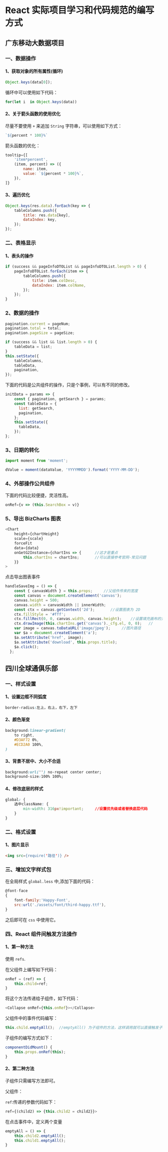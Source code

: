 # React 实际项目学习和代码规范的编写方式

## 广东移动大数据项目

### 一、数据操作

#### 1、获取对象的所有属性(循环)

```js
Object.keys(data[0]);
```

循环中可以使用如下代码：

```js
for(let i  in Object.keys(data))
```

#### 2、关于箭头函数的使用优化

尽量不要使用 `+` 来追加 `String` 字符串，可以使用如下方式：

```js
`${percent * 100}%`
```

箭头函数的优化： 

```js
tooltip={[
    'item*percent',
    (item, percent) => ({
        name: item,
        value: `${percent * 100}%`,
    }),
]}
```

#### 3、遍历优化

```js
Object.keys(res.data).forEach(key => {
    tableColumns.push({
        title: res.data[key],
        dataIndex: key,
    });
});
```

### 二、表格显示

#### 1、表头的操作

```js
if (success && pageInfoDTOList && pageInfoDTOList.length > 0) {
    pageInfoDTOList.forEach(item => {
        tableColumns.push({
            title: item.colDesc,
            dataIndex: item.colName,
        });
    });
}
```

### 2、数据的操作

```js
pagination.current = pageNum;
pagination.total = total;
pagination.pageSize = pageSize;

if (success && list && list.length > 0) {
    tableData = list;
}
this.setState({
    tableColumns,
    tableData,
    pagination,
});
```

下面的代码是公共组件的操作，只是个事例，可以有不同的修改。
```js   
initData = params => {
    const { pagination, getSearch } = params;
    const tableData = {
      list: getSearch,
      pagination,
    };
    this.setState({
      tableData,
    });
};
```

### 3、日期的转化

```js
import moment from 'moment';

dValue = moment(dataValue, 'YYYYMMDD').format('YYYY-MM-DD');
```

### 4、外部操作公共组件

下面的代码比较便捷，灵活性高。

```js
onRef={v => (this.SearchBox = v)}
```

### 5、导出 BizCharts 图表

```js
<Chart
    height={chartHeight}
    scale={scale}
    forceFit
    data={data}
    onGetG2Instance={chartIns => {      //这才是重点
        this.chartIns = chartIns;       //可以直接参考官网-常见问题
    }}
>
```

点击导出图表事件

```js
handleSaveImg = () => {
    const { canvasWidth } = this.props;     //父组件传来的宽度
    const canvas = document.createElement('canvas');
    canvas.height = 500;
    canvas.width = canvasWidth || innerWidth;
    const ctx = canvas.getContext('2d');       //设置图表为 2D
    ctx.fillStyle = '#fff';
    ctx.fillRect(0, 0, canvas.width, canvas.height);    //设置填充画布的大小
    ctx.drawImage(this.chartIns.get('canvas')._cfg.el, 0, 0);   //
    var image = canvas.toDataURL('image/jpeg');     //图片路径
    var $a = document.createElement('a');           
    $a.setAttribute('href', image);
    $a.setAttribute('download', this.props.title);
    $a.click();
  };
```

## 四川全球通俱乐部

### 一、样式设置

#### 1、设置边框不同弧度

```css
border-radius:左上，右上，右下，左下
```

#### 2、颜色渐变

```css
background:linear-gradient(
    to right,
    #D3AF72 0%,
    #ECD2A0 100%,
)
```

#### 3、背景不居中、大小不合适

```css
background:url('') no-repeat center center;
background-size:100% 100%;
```

#### 4、修改底层的样式

```css
global: {
    选中className: {
        min-width: 316px!important;     //设置优先级或者替换底层代码
    }
}
```

### 二、格式设置

#### 1、图片显示

```html
<img src={require('路径')} />
```

### 三、增加文字样式包

在全局样式 `global.less` 中,添加下面的代码：

```js
@font-face 
{
    font-family:'Happy-Font',
    src:url('./assets/font/third-happy.ttf'),
}
```

之后即可在 `css` 中使用它。

### 四、React 组件间触发方法操作

#### 1、第一种方法

使用 `refs`.

在父组件上编写如下代码：

```js
onRef = (ref) => {  
    this.child=ref;
}
```

将这个方法传递给子组件，如下代码：

```js
<Collapse onRef={this.onRef}></Collapse>
```

父组件中的事件代码编写：

```js
this.child.emptyAll();  //emptyAll() 为子组件的方法，这样调用就可以直接触发子组件的方法
```

子组件的编写方式如下：

```js
componentDidMount() {
    this.props.onRef(this);
}
```

#### 2、第二种方法

子组件只需编写方法即可。

父组件：

`ref`:传递的参数代码如下：

```js
ref={(child2) => {this.child2 = child2}}>
```

在点击事件中，定义两个变量

```js
emptyAll = () => {
    this.child2.emptyAll();
    this.child1.emptyAll();
}
```













